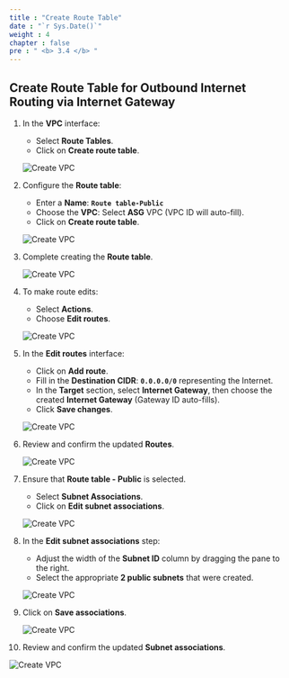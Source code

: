 ```yaml
---
title : "Create Route Table"
date : "`r Sys.Date()`"
weight : 4
chapter : false
pre : " <b> 3.4 </b> "
---
```


## Create Route Table for Outbound Internet Routing via Internet Gateway

1. In the **VPC** interface:

   - Select **Route Tables**.
   - Click on **Create route table**.
   
   ![Create VPC](/images/4/0001.png?featherlight=false&width=90pc)

2. Configure the **Route table**:

   - Enter a **Name**: **```Route table-Public```**
   - Choose the **VPC**: Select **ASG** VPC (VPC ID will auto-fill).
   - Click on **Create route table**.
   
   ![Create VPC](/images/4/0002.png?featherlight=false&width=90pc)

3. Complete creating the **Route table**.

   ![Create VPC](/images/4/0003.png?featherlight=false&width=90pc)

4. To make route edits:

   - Select **Actions**.
   - Choose **Edit routes**.
   
   ![Create VPC](/images/4/0004.png?featherlight=false&width=90pc)

5. In the **Edit routes** interface:

   - Click on **Add route**.
   - Fill in the **Destination CIDR**: **```0.0.0.0/0```** representing the Internet.
   - In the **Target** section, select **Internet Gateway**, then choose the created **Internet Gateway** (Gateway ID auto-fills).
   - Click **Save changes**.
   
   ![Create VPC](/images/4/0005.png?featherlight=false&width=90pc)

6. Review and confirm the updated **Routes**.

   ![Create VPC](/images/4/0006.png?featherlight=false&width=90pc)

7. Ensure that **Route table - Public** is selected.

   - Select **Subnet Associations**.
   - Click on **Edit subnet associations**.
   
   ![Create VPC](/images/4/0007.png?featherlight=false&width=90pc)

8. In the **Edit subnet associations** step:

   - Adjust the width of the **Subnet ID** column by dragging the pane to the right.
   - Select the appropriate **2 public subnets** that were created.
   
   ![Create VPC](/images/4/0008.png?featherlight=false&width=90pc)

9. Click on **Save associations**.

   ![Create VPC](/images/4/0009.png?featherlight=false&width=90pc)

10. Review and confirm the updated **Subnet associations**.

   ![Create VPC](/images/4/00010.png?featherlight=false&width=90pc)
